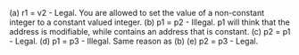 (a) r1 = v2 - Legal. You are allowed to set the value of  a non-constant integer to a constant valued integer. 
(b) p1 = p2 - Illegal. p1 will think that the address is modifiable, while contains an address that is constant.
(c) p2 = p1 - Legal.
(d) p1 = p3 - Illegal. Same reason as (b)
(e) p2 = p3 - Legal.
